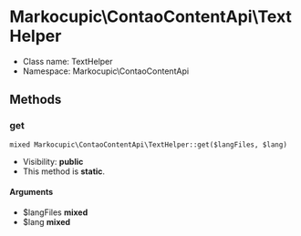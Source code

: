 Markocupic\ContaoContentApi\TextHelper
===============






* Class name: TextHelper
* Namespace: Markocupic\ContaoContentApi







Methods
-------


### get

    mixed Markocupic\ContaoContentApi\TextHelper::get($langFiles, $lang)





* Visibility: **public**
* This method is **static**.


#### Arguments
* $langFiles **mixed**
* $lang **mixed**


